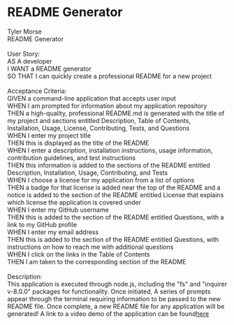 # README Generator
Tyler Morse<br>
README Generator<br>
<br>
User Story:<br>
AS A developer<br>
I WANT a README generator<br>
SO THAT I can quickly create a professional README for a new project<br>
<br>
Acceptance Criteria:<br>
GIVEN a command-line application that accepts user input<br>
WHEN I am prompted for information about my application repository<br>
THEN a high-quality, professional README.md is generated with the title of my project and sections entitled Description, Table of Contents,<br>
Installation, Usage, License, Contributing, Tests, and Questions<br>
WHEN I enter my project title<br>
THEN this is displayed as the title of the README<br>
WHEN I enter a description, installation instructions, usage information, contribution guidelines, and test instructions<br>
THEN this information is added to the sections of the README entitled Description, Installation, Usage, Contributing, and Tests<br>
WHEN I choose a license for my application from a list of options<br>
THEN a badge for that license is added near the top of the README and a notice is added to the section of the README entitled License that explains which license the application is covered under<br>
WHEN I enter my GitHub username<br>
THEN this is added to the section of the README entitled Questions, with a link to my GitHub profile<br>
WHEN I enter my email address<br>
THEN this is added to the section of the README entitled Questions, with instructions on how to reach me with additional questions<br>
WHEN I click on the links in the Table of Contents<br>
THEN I am taken to the corresponding section of the README<br>
<br>
Description:<br>
This application is executed through node.js, including the "fs" and "inquirer v-8.0.0" packages for functionality. Once initiated, A series of prompts appear through the terminal requiring information to be passed to the new README file. Once complete, a new README file for any application will be generated!
A link to a video demo of the application can be found<a href="https://tmorse2222.github.io/Tyler-M.-Portfolio/">here</a>